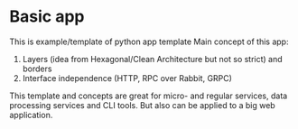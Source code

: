 # Basic app

This is example/template of python app template
Main concept of this app:
1. Layers (idea from Hexagonal/Clean Architecture but not so strict) and borders
2. Interface independence (HTTP, RPC over Rabbit, GRPC)

This template and concepts are great for micro- and regular services, data processing services and CLI tools. But also can be applied to a big web application.

